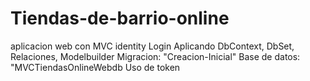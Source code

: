 # Tiendas-de-barrio-online
aplicacion web con MVC identity
Login Aplicando DbContext, DbSet, Relaciones, Modelbuilder
Migracion: "Creacion-Inicial"
Base de datos: "MVCTiendasOnlineWebdb
Uso de token
